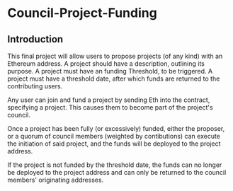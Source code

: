 # Council-Project-Funding

## Introduction

This final project will allow users to propose projects (of any kind) with an Ethereum address.
A project should have a description, outlining its purpose.
A project must have an funding Threshold, to be triggered. 
A project must have a threshold date, after which funds are returned to the contributing users.

Any user can join and fund a project by sending Eth into the contract, specifying a project. This causes them to become part of the project's council.

Once a project has been fully (or excessively) funded, either the proposer, or a quorum of council members (weighted by contibutions) can execute the initiation of said project, and the funds will be deployed to the project address.

If the project is not funded by the threshold date, the funds can no longer be deployed to the project address and can only be returned to the council members' originating addresses.